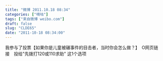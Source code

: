 ```yaml
---
title: "微博 2011.10.18 08:34"
categories: ["嘀咕"]
tags: ["来自微博 weibo.com"]
draft: false
slug: "CLDE65"
date: "2011-10-18 08:34:00"
---
```


<p>我参与了投票【如果你是儿童被碾事件的目击者，当时你会怎么做？】　O网页链接　投给"先拨打120或110求助" 这1个选项 ​​​​</p>
